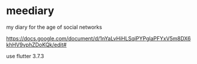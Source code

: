 # meediary
my diary for the age of social networks


https://docs.google.com/document/d/1nYaLvHiHLSqiPYPglaPFYxV5m8DX6khHV9vphZDoKQk/edit#


use flutter 3.7.3
